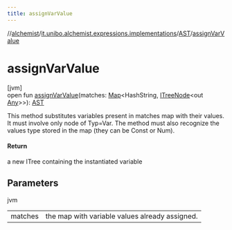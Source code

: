 ```yaml
---
title: assignVarValue
---
```

//[alchemist](../../../index.html)/[it.unibo.alchemist.expressions.implementations](../index.html)/[AST](index.html)/[assignVarValue](assign-var-value.html)



# assignVarValue



[jvm]\
open fun [assignVarValue](assign-var-value.html)(matches: [Map](https://docs.oracle.com/javase/8/docs/api/java/util/Map.html)<HashString, [ITreeNode](../../it.unibo.alchemist.expressions.interfaces/-i-tree-node/index.html)<out [Any](https://kotlinlang.org/api/latest/jvm/stdlib/kotlin/-any/index.html)>>): [AST](index.html)



This method substitutes variables present in matches map with their values. It must involve only node of Typ=Var. The method must also recognize the values type stored in the map (they can be Const or Num).



#### Return



a new ITree containing the instantiated variable



## Parameters


jvm

| | |
|---|---|
| matches | the map with variable values already assigned. |




